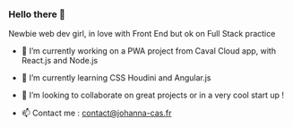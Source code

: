 ### Hello there 👋
Newbie web dev girl, in love with Front End but ok on Full Stack practice

- 🔭 I’m currently working on a PWA project from Caval Cloud app, with React.js and Node.js
- 🌱 I’m currently learning CSS Houdini and Angular.js
- 👯 I’m looking to collaborate on great projects or in a very cool start up !

- 📫 Contact me : contact@johanna-cas.fr

<!--
**Johanna-cs/Johanna-cs** is a ✨ _special_ ✨ repository because its `README.md` (this file) appears on your GitHub profile.

Newbie web dev girl, in love with front end but ok on Full Stack practice

- 🔭 I’m currently working on a PWA project from Caval Cloud app, with React.js and Node.js
- 🌱 I’m currently learning ...
- 👯 I’m looking to collaborate on ...
- 🤔 I’m looking for help with ...
- 💬 Ask me about ...
- 📫 Contact me : contact@johanna-cas.fr
- 😄 Pronouns: ...
- ⚡ Fun fact: ...
-->
